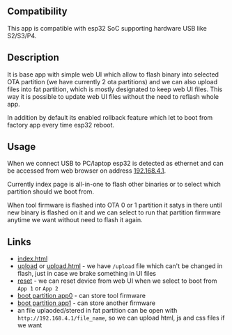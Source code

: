 ## Compatibility
This app is compatible with esp32 SoC supporting hardware USB like S2/S3/P4.

## Description

It is base app with simple web UI which allow to flash binary into selected OTA partition (we have currently 2 ota partitions) and we can also upload files into fat partition, which is mostly designated to keep web UI files. This way it is possible to update web UI files without the need to reflash whole app.

In addition by default its enabled rollback feature which let to boot from factory app every time esp32 reboot.

## Usage
When we connect USB to PC/laptop esp32 is detected as ethernet and can be accessed from web browser on address [192.168.4.1](http://192.168.4.1). 

Currently index page is all-in-one to flash other binaries or to select which partition should we boot from.

When tool firmware is flashed into OTA 0 or 1 partition it satys in there until new binary is flashed on it and we can select to run that partition firmware anytime we want without need to flash it again.


## Links
- [index.html](http://192.168.4.1/)
- [upload](http://192.168.4.1/upload) or [upload.html](http://192.168.4.1/upload.html) - we have `/upload` file which can't be changed in flash, just in case we brake something in UI files
- [reset](http://192.168.4.1/reset) - we can reset device from web UI when we select to boot from `App 1` or `App 2`
- [boot partition app0](http://192.168.4.1/boot/app0) - can store tool firmware
- [boot partition app1](http://192.168.4.1/boot/app1) - can store another firmware
- an file uplaoded/stered in fat partition can be open with `http://192.168.4.1/file_name`, so we can upload html, js and css files if we want